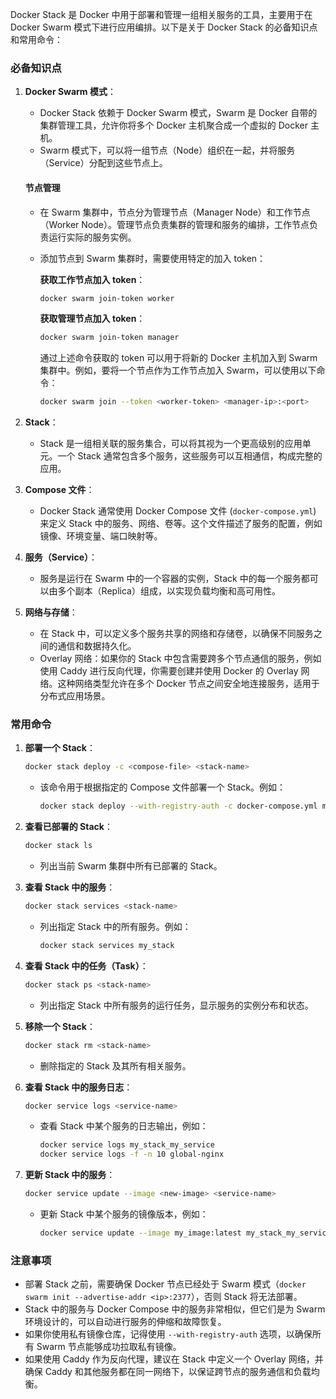 Docker Stack 是 Docker 中用于部署和管理一组相关服务的工具，主要用于在 Docker Swarm 模式下进行应用编排。以下是关于 Docker Stack 的必备知识点和常用命令：

### 必备知识点

1. **Docker Swarm 模式**：
   - Docker Stack 依赖于 Docker Swarm 模式，Swarm 是 Docker 自带的集群管理工具，允许你将多个 Docker 主机聚合成一个虚拟的 Docker 主机。
   - Swarm 模式下，可以将一组节点（Node）组织在一起，并将服务（Service）分配到这些节点上。

   #### 节点管理

   - 在 Swarm 集群中，节点分为管理节点（Manager Node）和工作节点（Worker Node）。管理节点负责集群的管理和服务的编排，工作节点负责运行实际的服务实例。

   - 添加节点到 Swarm 集群时，需要使用特定的加入 token：

     **获取工作节点加入 token**：

     ```bash
     docker swarm join-token worker
     ```

     **获取管理节点加入 token**：

     ```bash
     docker swarm join-token manager
     ```

     通过上述命令获取的 token 可以用于将新的 Docker 主机加入到 Swarm 集群中。例如，要将一个节点作为工作节点加入 Swarm，可以使用以下命令：

     ```bash
     docker swarm join --token <worker-token> <manager-ip>:<port>
     ```

2. **Stack**：

   - Stack 是一组相关联的服务集合，可以将其视为一个更高级别的应用单元。一个 Stack 通常包含多个服务，这些服务可以互相通信，构成完整的应用。

3. **Compose 文件**：
   - Docker Stack 通常使用 Docker Compose 文件 (`docker-compose.yml`) 来定义 Stack 中的服务、网络、卷等。这个文件描述了服务的配置，例如镜像、环境变量、端口映射等。

4. **服务（Service）**：
   - 服务是运行在 Swarm 中的一个容器的实例，Stack 中的每一个服务都可以由多个副本（Replica）组成，以实现负载均衡和高可用性。

5. **网络与存储**：
   - 在 Stack 中，可以定义多个服务共享的网络和存储卷，以确保不同服务之间的通信和数据持久化。
   - Overlay 网络：如果你的 Stack 中包含需要跨多个节点通信的服务，例如使用 Caddy 进行反向代理，你需要创建并使用 Docker 的 Overlay 网络。这种网络类型允许在多个 Docker 节点之间安全地连接服务，适用于分布式应用场景。


### 常用命令

1. **部署一个 Stack**：
   ```bash
   docker stack deploy -c <compose-file> <stack-name>
   ```
   - 该命令用于根据指定的 Compose 文件部署一个 Stack。例如：
     ```bash
     docker stack deploy --with-registry-auth -c docker-compose.yml my_stack
     ```

2. **查看已部署的 Stack**：
   ```bash
   docker stack ls
   ```
   - 列出当前 Swarm 集群中所有已部署的 Stack。

3. **查看 Stack 中的服务**：
   ```bash
   docker stack services <stack-name>
   ```
   - 列出指定 Stack 中的所有服务。例如：
     ```bash
     docker stack services my_stack
     ```

4. **查看 Stack 中的任务（Task）**：
   ```bash
   docker stack ps <stack-name>
   ```
   - 列出指定 Stack 中所有服务的运行任务，显示服务的实例分布和状态。

5. **移除一个 Stack**：
   ```bash
   docker stack rm <stack-name>
   ```
   - 删除指定的 Stack 及其所有相关服务。

6. **查看 Stack 中的服务日志**：
   ```bash
   docker service logs <service-name>
   ```
   - 查看 Stack 中某个服务的日志输出，例如：
     ```bash
     docker service logs my_stack_my_service
     docker service logs -f -n 10 global-nginx
     ```
   
7. **更新 Stack 中的服务**：
   ```bash
   docker service update --image <new-image> <service-name>
   ```
   - 更新 Stack 中某个服务的镜像版本，例如：
     ```bash
     docker service update --image my_image:latest my_stack_my_service
     ```

### 注意事项

- 部署 Stack 之前，需要确保 Docker 节点已经处于 Swarm 模式（`docker swarm init --advertise-addr <ip>:2377`），否则 Stack 将无法部署。
- Stack 中的服务与 Docker Compose 中的服务非常相似，但它们是为 Swarm 环境设计的，可以自动进行服务的伸缩和故障恢复。
- 如果你使用私有镜像仓库，记得使用 `--with-registry-auth` 选项，以确保所有 Swarm 节点能够成功拉取私有镜像。
- 如果使用 Caddy 作为反向代理，建议在 Stack 中定义一个 Overlay 网络，并确保 Caddy 和其他服务都在同一网络下，以保证跨节点的服务通信和负载均衡。
